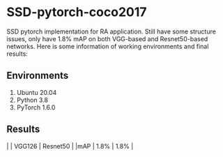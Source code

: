 # SSD-pytorch-coco2017
SSD pytorch implementation for RA application. Still have some structure issues, only have 1.8% mAP on both VGG-based and Resnet50-based networks.
Here is some information of working environments and final results:
## Environments
1. Ubuntu 20.04
2. Python 3.8
3. PyTorch 1.6.0
## Results
| | VGG126 | Resnet50 |
|mAP | 1.8% | 1.8% |
